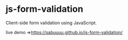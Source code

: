 # js-form-validation

Client-side form validation using JavaScript.

live demo =>https://sabuuuu.github.io/js-form-validation/
